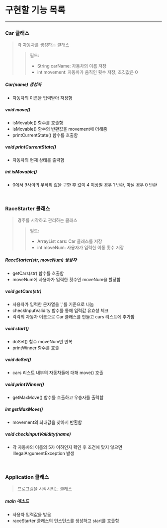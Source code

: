 # 구현할 기능 목록
<hr/>

### Car 클래스
> 각 자동차를 생성하는 클래스
> > 필드:
> > + String carName: 자동차의 이름 저장
> > + int movement: 자동차가 움직인 횟수 저장, 초깃값은 0

##### Car(name) 생성자
+ 자동차의 이름을 입력받아 저장함

##### void move()
+ isMovable() 함수를 호출함
+ isMovable() 함수의 반환값을 movement에 더해줌
+ printCurrentState() 함수를 호출함

##### void printCurrentState()
+ 자동차의 현재 상태를 출력함

##### int isMovable()
+ 0에서 9사이의 무작위 값을 구한 후 값이 4 이상일 경우 1 반환, 아닐 경우 0 반환

<br/>

### RaceStarter 클래스
> 경주를 시작하고 관리하는 클래스
> > 필드: 
> > + ArrayList cars: Car 클래스를 저장
> > + int moveNum: 사용자가 입력한 이동 횟수 저장

##### RaceStarter(str, moveNum) 생성자
+ getCars(str) 함수를 호출함
+ moveNum에 사용자가 입력한 횟수인 moveNum을 할당함

##### void getCars(str)
+ 사용자가 입력한 문자열을 ','를 기준으로 나눔
+ checkInputValidity 함수를 통해 입력값 유효성 체크
+ 각각의 자동차 이름으로 Car 클래스를 만들고 cars 리스트에 추가함

##### void start()
+ doSet() 함수 moveNum번 반복
+ printWinner 함수를 호출

##### void doSet()
+ cars 리스트 내부의 자동차들에 대해 move() 호출

##### void printWinner()
+ getMaxMove() 함수를 호출하고 우승자를 출력함

##### int getMaxMove()
+ movement의 최대값을 찾아서 반환함

##### void checkInputValidity(name)
+ 각 자동차의 이름의 5자 이하인지 확인 후 조건에 맞지 않으면 IllegalArgumentException 발생

<br/>

### Application 클래스
> 프로그램을 시작시키는 클래스

##### main 메소드
+ 사용자 입력값을 받음
+ raceStarter 클래스의 인스턴스를 생성하고 start를 호출함